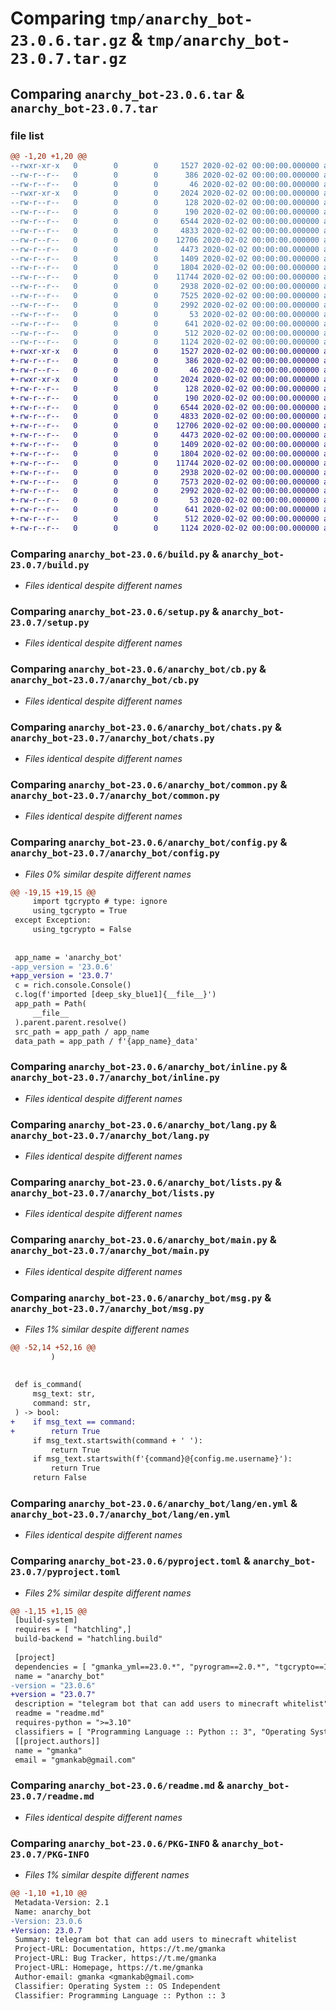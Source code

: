 # Comparing `tmp/anarchy_bot-23.0.6.tar.gz` & `tmp/anarchy_bot-23.0.7.tar.gz`

## Comparing `anarchy_bot-23.0.6.tar` & `anarchy_bot-23.0.7.tar`

### file list

```diff
@@ -1,20 +1,20 @@
--rwxr-xr-x   0        0        0     1527 2020-02-02 00:00:00.000000 anarchy_bot-23.0.6/build.py
--rw-r--r--   0        0        0      386 2020-02-02 00:00:00.000000 anarchy_bot-23.0.6/changlog.md
--rw-r--r--   0        0        0       46 2020-02-02 00:00:00.000000 anarchy_bot-23.0.6/pyrightconfig.json
--rwxr-xr-x   0        0        0     2024 2020-02-02 00:00:00.000000 anarchy_bot-23.0.6/setup.py
--rw-r--r--   0        0        0      128 2020-02-02 00:00:00.000000 anarchy_bot-23.0.6/anarchy_bot/__init__.py
--rw-r--r--   0        0        0      190 2020-02-02 00:00:00.000000 anarchy_bot-23.0.6/anarchy_bot/__main__.py
--rw-r--r--   0        0        0     6544 2020-02-02 00:00:00.000000 anarchy_bot-23.0.6/anarchy_bot/cb.py
--rw-r--r--   0        0        0     4833 2020-02-02 00:00:00.000000 anarchy_bot-23.0.6/anarchy_bot/chats.py
--rw-r--r--   0        0        0    12706 2020-02-02 00:00:00.000000 anarchy_bot-23.0.6/anarchy_bot/common.py
--rw-r--r--   0        0        0     4473 2020-02-02 00:00:00.000000 anarchy_bot-23.0.6/anarchy_bot/config.py
--rw-r--r--   0        0        0     1409 2020-02-02 00:00:00.000000 anarchy_bot-23.0.6/anarchy_bot/inline.py
--rw-r--r--   0        0        0     1804 2020-02-02 00:00:00.000000 anarchy_bot-23.0.6/anarchy_bot/lang.py
--rw-r--r--   0        0        0    11744 2020-02-02 00:00:00.000000 anarchy_bot-23.0.6/anarchy_bot/lists.py
--rw-r--r--   0        0        0     2938 2020-02-02 00:00:00.000000 anarchy_bot-23.0.6/anarchy_bot/main.py
--rw-r--r--   0        0        0     7525 2020-02-02 00:00:00.000000 anarchy_bot-23.0.6/anarchy_bot/msg.py
--rw-r--r--   0        0        0     2992 2020-02-02 00:00:00.000000 anarchy_bot-23.0.6/anarchy_bot/lang/en.yml
--rw-r--r--   0        0        0       53 2020-02-02 00:00:00.000000 anarchy_bot-23.0.6/.gitignore
--rw-r--r--   0        0        0      641 2020-02-02 00:00:00.000000 anarchy_bot-23.0.6/pyproject.toml
--rw-r--r--   0        0        0      512 2020-02-02 00:00:00.000000 anarchy_bot-23.0.6/readme.md
--rw-r--r--   0        0        0     1124 2020-02-02 00:00:00.000000 anarchy_bot-23.0.6/PKG-INFO
+-rwxr-xr-x   0        0        0     1527 2020-02-02 00:00:00.000000 anarchy_bot-23.0.7/build.py
+-rw-r--r--   0        0        0      386 2020-02-02 00:00:00.000000 anarchy_bot-23.0.7/changlog.md
+-rw-r--r--   0        0        0       46 2020-02-02 00:00:00.000000 anarchy_bot-23.0.7/pyrightconfig.json
+-rwxr-xr-x   0        0        0     2024 2020-02-02 00:00:00.000000 anarchy_bot-23.0.7/setup.py
+-rw-r--r--   0        0        0      128 2020-02-02 00:00:00.000000 anarchy_bot-23.0.7/anarchy_bot/__init__.py
+-rw-r--r--   0        0        0      190 2020-02-02 00:00:00.000000 anarchy_bot-23.0.7/anarchy_bot/__main__.py
+-rw-r--r--   0        0        0     6544 2020-02-02 00:00:00.000000 anarchy_bot-23.0.7/anarchy_bot/cb.py
+-rw-r--r--   0        0        0     4833 2020-02-02 00:00:00.000000 anarchy_bot-23.0.7/anarchy_bot/chats.py
+-rw-r--r--   0        0        0    12706 2020-02-02 00:00:00.000000 anarchy_bot-23.0.7/anarchy_bot/common.py
+-rw-r--r--   0        0        0     4473 2020-02-02 00:00:00.000000 anarchy_bot-23.0.7/anarchy_bot/config.py
+-rw-r--r--   0        0        0     1409 2020-02-02 00:00:00.000000 anarchy_bot-23.0.7/anarchy_bot/inline.py
+-rw-r--r--   0        0        0     1804 2020-02-02 00:00:00.000000 anarchy_bot-23.0.7/anarchy_bot/lang.py
+-rw-r--r--   0        0        0    11744 2020-02-02 00:00:00.000000 anarchy_bot-23.0.7/anarchy_bot/lists.py
+-rw-r--r--   0        0        0     2938 2020-02-02 00:00:00.000000 anarchy_bot-23.0.7/anarchy_bot/main.py
+-rw-r--r--   0        0        0     7573 2020-02-02 00:00:00.000000 anarchy_bot-23.0.7/anarchy_bot/msg.py
+-rw-r--r--   0        0        0     2992 2020-02-02 00:00:00.000000 anarchy_bot-23.0.7/anarchy_bot/lang/en.yml
+-rw-r--r--   0        0        0       53 2020-02-02 00:00:00.000000 anarchy_bot-23.0.7/.gitignore
+-rw-r--r--   0        0        0      641 2020-02-02 00:00:00.000000 anarchy_bot-23.0.7/pyproject.toml
+-rw-r--r--   0        0        0      512 2020-02-02 00:00:00.000000 anarchy_bot-23.0.7/readme.md
+-rw-r--r--   0        0        0     1124 2020-02-02 00:00:00.000000 anarchy_bot-23.0.7/PKG-INFO
```

### Comparing `anarchy_bot-23.0.6/build.py` & `anarchy_bot-23.0.7/build.py`

 * *Files identical despite different names*

### Comparing `anarchy_bot-23.0.6/setup.py` & `anarchy_bot-23.0.7/setup.py`

 * *Files identical despite different names*

### Comparing `anarchy_bot-23.0.6/anarchy_bot/cb.py` & `anarchy_bot-23.0.7/anarchy_bot/cb.py`

 * *Files identical despite different names*

### Comparing `anarchy_bot-23.0.6/anarchy_bot/chats.py` & `anarchy_bot-23.0.7/anarchy_bot/chats.py`

 * *Files identical despite different names*

### Comparing `anarchy_bot-23.0.6/anarchy_bot/common.py` & `anarchy_bot-23.0.7/anarchy_bot/common.py`

 * *Files identical despite different names*

### Comparing `anarchy_bot-23.0.6/anarchy_bot/config.py` & `anarchy_bot-23.0.7/anarchy_bot/config.py`

 * *Files 0% similar despite different names*

```diff
@@ -19,15 +19,15 @@
     import tgcrypto # type: ignore
     using_tgcrypto = True
 except Exception:
     using_tgcrypto = False
 
 
 app_name = 'anarchy_bot'
-app_version = '23.0.6'
+app_version = '23.0.7'
 c = rich.console.Console()
 c.log(f'imported [deep_sky_blue1]{__file__}')
 app_path = Path(
     __file__
 ).parent.parent.resolve()
 src_path = app_path / app_name
 data_path = app_path / f'{app_name}_data'
```

### Comparing `anarchy_bot-23.0.6/anarchy_bot/inline.py` & `anarchy_bot-23.0.7/anarchy_bot/inline.py`

 * *Files identical despite different names*

### Comparing `anarchy_bot-23.0.6/anarchy_bot/lang.py` & `anarchy_bot-23.0.7/anarchy_bot/lang.py`

 * *Files identical despite different names*

### Comparing `anarchy_bot-23.0.6/anarchy_bot/lists.py` & `anarchy_bot-23.0.7/anarchy_bot/lists.py`

 * *Files identical despite different names*

### Comparing `anarchy_bot-23.0.6/anarchy_bot/main.py` & `anarchy_bot-23.0.7/anarchy_bot/main.py`

 * *Files identical despite different names*

### Comparing `anarchy_bot-23.0.6/anarchy_bot/msg.py` & `anarchy_bot-23.0.7/anarchy_bot/msg.py`

 * *Files 1% similar despite different names*

```diff
@@ -52,14 +52,16 @@
         )
 
 
 def is_command(
     msg_text: str,
     command: str,
 ) -> bool:
+    if msg_text == command:
+        return True
     if msg_text.startswith(command + ' '):
         return True
     if msg_text.startswith(f'{command}@{config.me.username}'):
         return True
     return False
```

### Comparing `anarchy_bot-23.0.6/anarchy_bot/lang/en.yml` & `anarchy_bot-23.0.7/anarchy_bot/lang/en.yml`

 * *Files identical despite different names*

### Comparing `anarchy_bot-23.0.6/pyproject.toml` & `anarchy_bot-23.0.7/pyproject.toml`

 * *Files 2% similar despite different names*

```diff
@@ -1,15 +1,15 @@
 [build-system]
 requires = [ "hatchling",]
 build-backend = "hatchling.build"
 
 [project]
 dependencies = [ "gmanka_yml==23.0.*", "pyrogram==2.0.*", "tgcrypto==1.2.*", "uvloop==0.17.*", "rich==13.4.*",]
 name = "anarchy_bot"
-version = "23.0.6"
+version = "23.0.7"
 description = "telegram bot that can add users to minecraft whitelist"
 readme = "readme.md"
 requires-python = ">=3.10"
 classifiers = [ "Programming Language :: Python :: 3", "Operating System :: OS Independent",]
 [[project.authors]]
 name = "gmanka"
 email = "gmankab@gmail.com"
```

### Comparing `anarchy_bot-23.0.6/readme.md` & `anarchy_bot-23.0.7/readme.md`

 * *Files identical despite different names*

### Comparing `anarchy_bot-23.0.6/PKG-INFO` & `anarchy_bot-23.0.7/PKG-INFO`

 * *Files 1% similar despite different names*

```diff
@@ -1,10 +1,10 @@
 Metadata-Version: 2.1
 Name: anarchy_bot
-Version: 23.0.6
+Version: 23.0.7
 Summary: telegram bot that can add users to minecraft whitelist
 Project-URL: Documentation, https://t.me/gmanka
 Project-URL: Bug Tracker, https://t.me/gmanka
 Project-URL: Homepage, https://t.me/gmanka
 Author-email: gmanka <gmankab@gmail.com>
 Classifier: Operating System :: OS Independent
 Classifier: Programming Language :: Python :: 3
```

